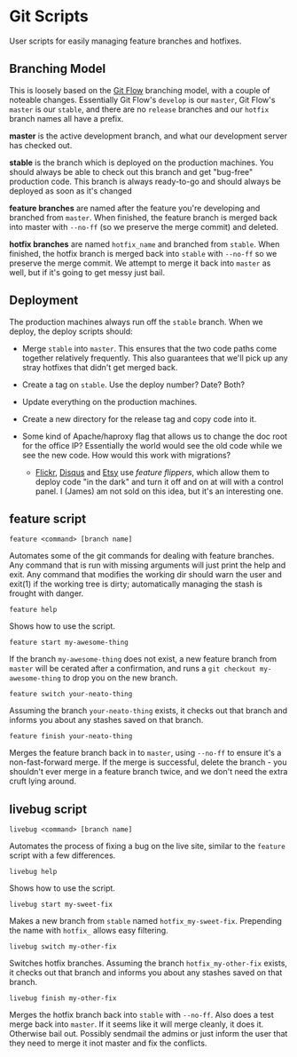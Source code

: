 # Git Scripts

User scripts for easily managing feature branches and hotfixes.

## Branching Model

This is loosely based on the [Git Flow][gitflow] branching model, with a couple
of noteable changes. Essentially Git Flow's `develop` is our `master`, Git
Flow's `master` is our `stable`, and there are no `release` branches and our
`hotfix` branch names all have a prefix.

**master** is the active development branch, and what our development server
has checked out.

**stable** is the branch which is deployed on the production machines. You
should always be able to check out this branch and get "bug-free" production
code.  This branch is always ready-to-go and should always be deployed as soon
as it's changed

**feature branches** are named after the feature you're developing and branched
from `master`. When finished, the feature branch is merged back into master
with `--no-ff` (so we preserve the merge commit) and deleted.

**hotfix branches** are named `hotfix_name` and branched from `stable`. When
finished, the hotfix branch is merged back into `stable` with `--no-ff` so we
preserve the merge commit. We attempt to merge it back into `master` as well,
but if it's going to get messy just bail.

## Deployment

The production machines always run off the `stable` branch. When we deploy,
the deploy scripts should:

* Merge `stable` into `master`. This ensures that the two code paths come
together relatively frequently. This also guarantees that we'll pick up any
stray hotfixes that didn't get merged back.

* Create a tag on `stable`. Use the deploy number? Date? Both?

* Update everything on the production machines.

* Create a new directory for the release tag and copy code into it.

* Some kind of Apache/haproxy flag that allows us to change the doc root for
the office IP? Essentially the world would see the old code while we see the
new code. How would this work with migrations?
  + [Flickr], [Disqus] and [Etsy] use *feature flippers*, which allow them to
    deploy code "in the dark" and turn it off and on at will with a control
    panel.  I (James) am not sold on this idea, but it's an interesting one.

[Flickr]: http://code.flickr.com/blog/2009/12/02/flipping-out/
[Disqus]: http://blog.disqus.com/post/789540337/partial-deployment-with-feature-switches
[Etsy]: http://codeascraft.etsy.com/2011/02/04/how-does-etsy-manage-development-and-operations/

## feature script

    feature <command> [branch name]

Automates some of the git commands for dealing with feature branches. Any
command that is run with missing arguments will just print the help and exit.
Any command that modifies the working dir should warn the user and exit(1) if
the working tree is dirty; automatically managing the stash is frought with
danger.

    feature help

Shows how to use the script.

    feature start my-awesome-thing

If the branch `my-awesome-thing` does not exist, a new feature branch
from `master` will be cerated after a confirmation, and runs a
`git checkout my-awesome-thing` to drop you on the new branch.

    feature switch your-neato-thing

Assuming the branch `your-neato-thing` exists, it checks out that branch and
informs you about any stashes saved on that branch.

    feature finish your-neato-thing

Merges the feature branch back in to `master`, using `--no-ff` to ensure it's a
non-fast-forward merge. If the merge is successful, delete the branch - you
shouldn't ever merge in a feature branch twice, and we don't need the extra
cruft lying around.

## livebug script

    livebug <command> [branch name]

Automates the process of fixing a bug on the live site, similar to the `feature`
script with a few differences.

    livebug help

Shows how to use the script.

    livebug start my-sweet-fix

Makes a new branch from `stable` named `hotfix_my-sweet-fix`. Prepending the
name with `hotfix_` allows easy filtering.

    livebug switch my-other-fix

Switches hotfix branches. Assuming the branch `hotfix_my-other-fix` exists, it
checks out that branch and informs you about any stashes saved on that branch.

    livebug finish my-other-fix

Merges the hotfix branch back into `stable` with `--no-ff`. Also does a test
merge back into `master`. If it seems like it will merge cleanly, it does it.
Otherwise bail out. Possibly sendmail the admins or just inform the user that
they need to merge it inot master and fix the conflicts.

[gitflow]: http://nvie.com/posts/a-successful-git-branching-model/
